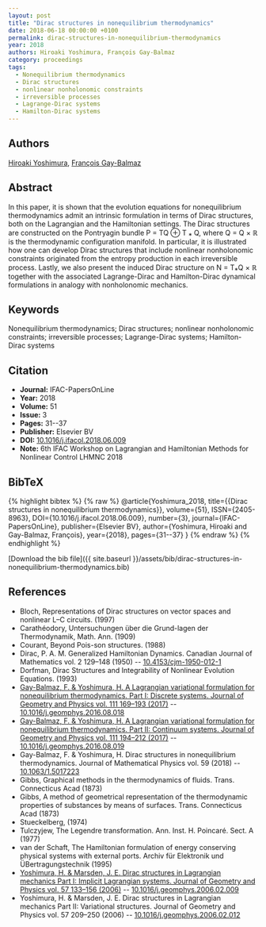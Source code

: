 ```yaml
---
layout: post
title: "Dirac structures in nonequilibrium thermodynamics"
date: 2018-06-18 00:00:00 +0100
permalink: dirac-structures-in-nonequilibrium-thermodynamics
year: 2018
authors: Hiroaki Yoshimura, François Gay-Balmaz
category: proceedings
tags:
  - Nonequilibrium thermodynamics
  - Dirac structures
  - nonlinear nonholonomic constraints
  - irreversible processes
  - Lagrange-Dirac systems
  - Hamilton-Dirac systems
---
```

 
## Authors
[Hiroaki Yoshimura](authors/hiroaki-yoshimura), [François Gay-Balmaz](authors/francois-gay-balmaz)
 
## Abstract
In this paper, it is shown that the evolution equations for nonequilibrium thermodynamics admit an intrinsic formulation in terms of Dirac structures, both on the Lagrangian and the Hamiltonian settings. The Dirac structures are constructed on the Pontryagin bundle P = TQ ⊕ T ⁎ Q, where Q = Q × ℝ is the thermodynamic configuration manifold. In particular, it is illustrated how one can develop Dirac structures that include nonlinear nonholonomic constraints originated from the entropy production in each irreversible process. Lastly, we also present the induced Dirac structure on N = T⁎Q × ℝ together with the associated Lagrange-Dirac and Hamilton-Dirac dynamical formulations in analogy with nonholonomic mechanics.
 
## Keywords
Nonequilibrium thermodynamics; Dirac structures; nonlinear nonholonomic constraints; irreversible processes; Lagrange-Dirac systems; Hamilton-Dirac systems
 
## Citation
- **Journal:** IFAC-PapersOnLine
- **Year:** 2018
- **Volume:** 51
- **Issue:** 3
- **Pages:** 31--37
- **Publisher:** Elsevier BV
- **DOI:** [10.1016/j.ifacol.2018.06.009](https://doi.org/10.1016/j.ifacol.2018.06.009)
- **Note:** 6th IFAC Workshop on Lagrangian and Hamiltonian Methods for Nonlinear Control LHMNC 2018
 
## BibTeX
{% highlight bibtex %}
{% raw %}
@article{Yoshimura_2018,
  title={{Dirac structures in nonequilibrium thermodynamics}},
  volume={51},
  ISSN={2405-8963},
  DOI={10.1016/j.ifacol.2018.06.009},
  number={3},
  journal={IFAC-PapersOnLine},
  publisher={Elsevier BV},
  author={Yoshimura, Hiroaki and Gay-Balmaz, François},
  year={2018},
  pages={31--37}
}
{% endraw %}
{% endhighlight %}
 
[Download the bib file]({{ site.baseurl }}/assets/bib/dirac-structures-in-nonequilibrium-thermodynamics.bib)
 
## References
- Bloch, Representations of Dirac structures on vector spaces and nonlinear L–C circuits. (1997)
- Carathéodory, Untersuchungen über die Grund-lagen der Thermodynamik, Math. Ann. (1909)
- Courant, Beyond Pois-son structures. (1988)
- Dirac, P. A. M. Generalized Hamiltonian Dynamics. Canadian Journal of Mathematics vol. 2 129–148 (1950) -- [10.4153/cjm-1950-012-1](https://doi.org/10.4153/cjm-1950-012-1)
- Dorfman, Dirac Structures and Integrability of Nonlinear Evolution Equations. (1993)
- [Gay-Balmaz, F. & Yoshimura, H. A Lagrangian variational formulation for nonequilibrium thermodynamics. Part I: Discrete systems. Journal of Geometry and Physics vol. 111 169–193 (2017)](a-lagrangian-variational-formulation-for-nonequilibrium-thermodynamics-part-i-discrete-systems) -- [10.1016/j.geomphys.2016.08.018](https://doi.org/10.1016/j.geomphys.2016.08.018)
- [Gay-Balmaz, F. & Yoshimura, H. A Lagrangian variational formulation for nonequilibrium thermodynamics. Part II: Continuum systems. Journal of Geometry and Physics vol. 111 194–212 (2017)](a-lagrangian-variational-formulation-for-nonequilibrium-thermodynamics-part-ii-continuum-systems) -- [10.1016/j.geomphys.2016.08.019](https://doi.org/10.1016/j.geomphys.2016.08.019)
- Gay-Balmaz, F. & Yoshimura, H. Dirac structures in nonequilibrium thermodynamics. Journal of Mathematical Physics vol. 59 (2018) -- [10.1063/1.5017223](https://doi.org/10.1063/1.5017223)
- Gibbs, Graphical methods in the thermodynamics of fluids. Trans. Connecticus Acad (1873)
- Gibbs, A method of geometrical representation of the thermodynamic properties of substances by means of surfaces. Trans. Connecticus Acad (1873)
- Stueckelberg, (1974)
- Tulczyjew, The Legendre transformation. Ann. Inst. H. Poincaré. Sect. A (1977)
- van der Schaft, The Hamiltonian formulation of energy conserving physical systems with external ports. Archiv für Elektronik und ÜBertragungstechnik (1995)
- [Yoshimura, H. & Marsden, J. E. Dirac structures in Lagrangian mechanics Part I: Implicit Lagrangian systems. Journal of Geometry and Physics vol. 57 133–156 (2006)](dirac-structures-in-lagrangian-mechanics-part-i-implicit-lagrangian-systems) -- [10.1016/j.geomphys.2006.02.009](https://doi.org/10.1016/j.geomphys.2006.02.009)
- Yoshimura, H. & Marsden, J. E. Dirac structures in Lagrangian mechanics Part II: Variational structures. Journal of Geometry and Physics vol. 57 209–250 (2006) -- [10.1016/j.geomphys.2006.02.012](https://doi.org/10.1016/j.geomphys.2006.02.012)

